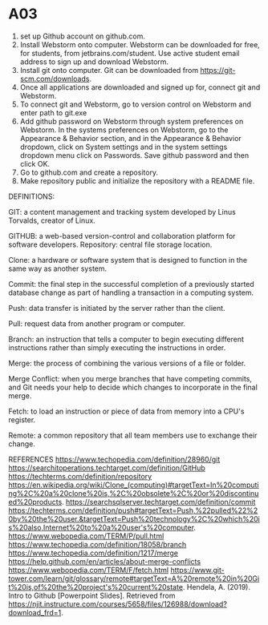 # A03
1) set up Github account on github.com.
2) Install Webstorm onto computer. Webstorm can be downloaded for free, for students, from jetbrains.com/student. Use active student email address to sign up and download Webstorm.
3) Install git onto computer. Git can be downloaded from https://git-scm.com/downloads.
4) Once all applications are downloaded and signed up for, connect git and Webstorm.
5) To connect git and Webstorm, go to version control on Webstorm and enter path to git.exe
6) Add github password on Webstorm through system preferences on Webstorm. In the systems preferences on Webstorm, go to the Appearance & Behavior section, and in the Appearance & Behavior dropdown, click on System settings and in the system settings dropdown menu click on Passwords. Save github password and then click OK.
7) Go to github.com and create a repository.
8) Make repository public and initialize the repository with a README file.

DEFINITIONS:

GIT: a content management and tracking system developed by Linus Torvalds, creator of Linux.

GITHUB: a web-based version-control and collaboration platform for software developers.
Repository: central file storage location.

Clone: a hardware or software system that is designed to function in the same way as another system.

Commit: the final step in the successful completion of a previously started database change as part of handling a transaction in a computing system.

Push: data transfer is initiated by the server rather than the client.

Pull: request data from another program or computer.

Branch: an instruction that tells a computer to begin executing different instructions rather than simply executing the instructions in order.

Merge: the process of combining the various versions of a file or folder.

Merge Conflict: when you merge branches that have competing commits, and Git needs your help to decide which changes to incorporate in the final merge.

Fetch: to load an instruction or piece of data from memory into a CPU's register.

Remote: a common repository that all team members use to exchange their change.

REFERENCES
https://www.techopedia.com/definition/28960/git
https://searchitoperations.techtarget.com/definition/GitHub
https://techterms.com/definition/repository
https://en.wikipedia.org/wiki/Clone_(computing)#targetText=In%20computing%2C%20a%20clone%20is,%2C%20obsolete%2C%20or%20discontinued%20products.
https://searchsqlserver.techtarget.com/definition/commit
https://techterms.com/definition/push#targetText=Push,%22pulled%22%20by%20the%20user.&targetText=Push%20technology%2C%20which%20is%20also,Internet%20to%20a%20user's%20computer.
https://www.webopedia.com/TERM/P/pull.html
https://www.techopedia.com/definition/18058/branch
https://www.techopedia.com/definition/1217/merge
https://help.github.com/en/articles/about-merge-conflicts
https://www.webopedia.com/TERM/F/fetch.html
https://www.git-tower.com/learn/git/glossary/remote#targetText=A%20remote%20in%20Git%20is,of%20the%20project's%20current%20state.
Hendela, A. (2019). Intro to Github [Powerpoint Slides]. Retrieved from https://njit.instructure.com/courses/5658/files/126988/download?download_frd=1.
